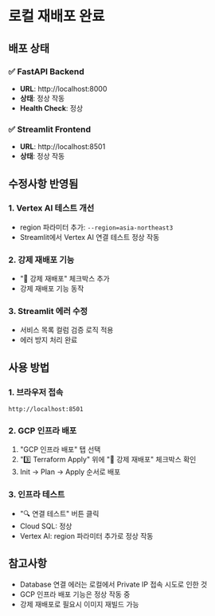 # 로컬 재배포 완료

## 배포 상태

### ✅ FastAPI Backend
- **URL**: http://localhost:8000
- **상태**: 정상 작동
- **Health Check**: 정상

### ✅ Streamlit Frontend
- **URL**: http://localhost:8501
- **상태**: 정상 작동

## 수정사항 반영됨

### 1. Vertex AI 테스트 개선
- region 파라미터 추가: `--region=asia-northeast3`
- Streamlit에서 Vertex AI 연결 테스트 정상 작동

### 2. 강제 재배포 기능
- "🔄 강제 재배포" 체크박스 추가
- 강제 재배포 기능 동작

### 3. Streamlit 에러 수정
- 서비스 목록 컬럼 검증 로직 적용
- 에러 방지 처리 완료

## 사용 방법

### 1. 브라우저 접속
```
http://localhost:8501
```

### 2. GCP 인프라 배포
1. "GCP 인프라 배포" 탭 선택
2. "3️⃣ Terraform Apply" 위에 "🔄 강제 재배포" 체크박스 확인
3. Init → Plan → Apply 순서로 배포

### 3. 인프라 테스트
- "🔍 연결 테스트" 버튼 클릭
- Cloud SQL: 정상
- Vertex AI: region 파라미터 추가로 정상 작동

## 참고사항

- Database 연결 에러는 로컬에서 Private IP 접속 시도로 인한 것
- GCP 인프라 배포 기능은 정상 작동 중
- 강제 재배포로 필요시 이미지 재빌드 가능
